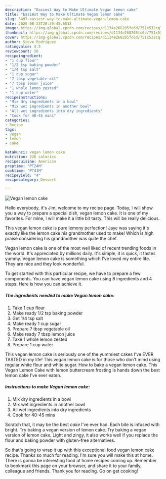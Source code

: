 ```yaml
---
description: "Easiest Way to Make Ultimate Vegan lemon cake"
title: "Easiest Way to Make Ultimate Vegan lemon cake"
slug: 3497-easiest-way-to-make-ultimate-vegan-lemon-cake
date: 2020-08-23T20:39:45.651Z
image: https://img-global.cpcdn.com/recipes/d1134e268205fc6d/751x532cq70/vegan-lemon-cake-recipe-main-photo.jpg
thumbnail: https://img-global.cpcdn.com/recipes/d1134e268205fc6d/751x532cq70/vegan-lemon-cake-recipe-main-photo.jpg
cover: https://img-global.cpcdn.com/recipes/d1134e268205fc6d/751x532cq70/vegan-lemon-cake-recipe-main-photo.jpg
author: Steve Rodriguez
ratingvalue: 4.5
reviewcount: 10
recipeingredient:
- "1 cup flour"
- "1/2 tsp baking powder"
- "1/4 tsp salt"
- "1 cup sugar"
- "7 tbsp vegetable oil"
- "7 tbsp lemon juice"
- "1 whole lemon zested"
- "1 cup water"
recipeinstructions:
- "Mix dry ingredients in a bowl"
- "Mix wet ingredients in another bowl"
- "All wet ingredients into dry ingredients"
- "Cook for 40-45 mins"
categories:
- Recipe
tags:
- vegan
- lemon
- cake

katakunci: vegan lemon cake 
nutrition: 226 calories
recipecuisine: American
preptime: "PT24M"
cooktime: "PT41M"
recipeyield: "4"
recipecategory: Dessert

---
```



![Vegan lemon cake](https://img-global.cpcdn.com/recipes/d1134e268205fc6d/751x532cq70/vegan-lemon-cake-recipe-main-photo.jpg)

Hello everybody, it's Jim, welcome to my recipe page. Today, I will show you a way to prepare a special dish, vegan lemon cake. It is one of my favorites. For mine, I will make it a little bit tasty. This will be really delicious.

This vegan lemon cake is pure lemony perfection! Jaye was saying it&#39;s exactly like the lemon cake his grandmother used to make! Which is high praise considering his grandmother was quite the chef.

Vegan lemon cake is one of the most well liked of recent trending foods in the world. It's appreciated by millions daily. It's simple, it is quick, it tastes yummy. Vegan lemon cake is something which I've loved my entire life. They are nice and they look wonderful.


To get started with this particular recipe, we have to prepare a few components. You can have vegan lemon cake using 8 ingredients and 4 steps. Here is how you can achieve it.

<!--inarticleads1-->

##### The ingredients needed to make Vegan lemon cake:

1. Take 1 cup flour
1. Make ready 1/2 tsp baking powder
1. Get 1/4 tsp salt
1. Make ready 1 cup sugar
1. Prepare 7 tbsp vegetable oil
1. Make ready 7 tbsp lemon juice
1. Take 1 whole lemon zested
1. Prepare 1 cup water


This vegan lemon cake is seriously one of the yummiest cakes I&#39;ve EVER TASTED in my life! This vegan lemon cake is for those who don&#39;t mind using regular white flour and white sugar. How to bake a vegan lemon cake. This Vegan Lemon Cake with lemon buttercream frosting is hands down the best lemon cake I&#39;ve ever eaten. 

<!--inarticleads2-->

##### Instructions to make Vegan lemon cake:

1. Mix dry ingredients in a bowl
1. Mix wet ingredients in another bowl
1. All wet ingredients into dry ingredients
1. Cook for 40-45 mins


Scratch that, it may be the best *cake* I&#39;ve ever had. Each bite is infused with bright. Try baking a vegan version of lemon cake. Try baking a vegan version of lemon cake. Light and zingy, it also works well if you replace the flour and baking powder with gluten-free alternatives. 

So that's going to wrap it up with this exceptional food vegan lemon cake recipe. Thanks so much for reading. I'm sure you will make this at home. There is gonna be interesting food at home recipes coming up. Remember to bookmark this page on your browser, and share it to your family, colleague and friends. Thank you for reading. Go on get cooking!
